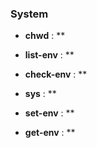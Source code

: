 ### System

- **chwd** : **

- **list-env** : **

- **check-env** : **

- **sys** : **

- **set-env** : **

- **get-env** : **


